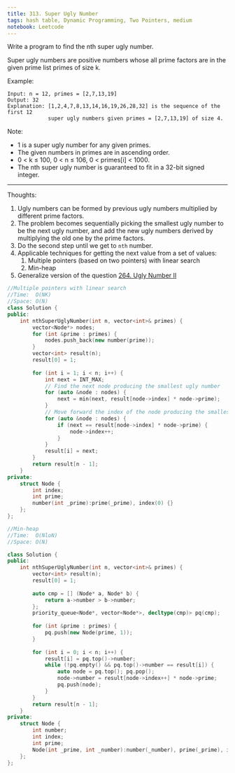 ```yaml
---
title: 313. Super Ugly Number
tags: hash table, Dynamic Programming, Two Pointers, medium
notebook: Leetcode
---
```


Write a program to find the nth super ugly number.

Super ugly numbers are positive numbers whose all prime factors are in the given prime list primes of size k.

Example:
```
Input: n = 12, primes = [2,7,13,19]
Output: 32 
Explanation: [1,2,4,7,8,13,14,16,19,26,28,32] is the sequence of the first 12 
             super ugly numbers given primes = [2,7,13,19] of size 4.
```            
Note:

- 1 is a super ugly number for any given primes.
- The given numbers in primes are in ascending order.
- 0 < k ≤ 100, 0 < n ≤ 106, 0 < primes[i] < 1000.
- The nth super ugly number is guaranteed to fit in a 32-bit signed integer.
----------
Thoughts:
1. Ugly numbers can be formed by previous ugly numbers multiplied by different prime factors.
2. The problem becomes sequentially picking the smallest ugly number to be the next ugly number, and add the new ugly numbers derived by multiplying the old one by the prime factors.
3. Do the second step until we get to `nth` number.
4. Applicable techniques for getting the next value from a set of values:
   1. Multiple pointers (based on two pointers) with linear search 
   2. Min-heap
5. Generalize version of the question [264. Ugly Number II](https://leetcode.com/problems/ugly-number-ii/)


```c++
//Multiple pointers with linear search 
//Time:  O(NK)
//Space: O(N)
class Solution {
public:
    int nthSuperUglyNumber(int n, vector<int>& primes) {
        vector<Node*> nodes;
        for (int &prime : primes) {
            nodes.push_back(new number(prime));
        }
        vector<int> result(n);
        result[0] = 1;
        
        for (int i = 1; i < n; i++) {
            int next = INT_MAX;
            // Find the next node producing the smallest ugly number
            for (auto &node : nodes) {
                next = min(next, result[node->index] * node->prime);
            }
            // Move forward the index of the node producing the smallest ugly number
            for (auto &node : nodes) {
                if (next == result[node->index] * node->prime) {
                    node->index++;
                }
            }
            result[i] = next;
        }
        return result[n - 1];
    }
private:
    struct Node {
        int index;
        int prime;
        number(int _prime):prime(_prime), index(0) {}
    };
};
```

```c++
//Min-heap
//Time:  O(NloN)
//Space: O(N)

class Solution {
public:
    int nthSuperUglyNumber(int n, vector<int>& primes) {
        vector<int> result(n);
        result[0] = 1;
        
        auto cmp = [] (Node* a, Node* b) {
            return a->number > b->number;
        };
        priority_queue<Node*, vector<Node*>, decltype(cmp)> pq(cmp);
        
        for (int &prime : primes) {
            pq.push(new Node(prime, 1));
        }
        
        for (int i = 0; i < n; i++) {
            result[i] = pq.top()->number;
            while (!pq.empty() && pq.top()->number == result[i]) {
                auto node = pq.top(); pq.pop();
                node->number = result[node->index++] * node->prime;
                pq.push(node);
            }
        }
        return result[n - 1];
    }
private:
    struct Node {
        int number;
        int index;
        int prime;
        Node(int _prime, int _number):number(_number), prime(_prime), index(0) {}
    };
};
```
